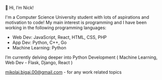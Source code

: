 👋 Hi, I’m Nick!

I'm a Computer Science University student with lots of aspirations and motivation to code!
My main interest is programming and I have been working in the following programming languages:
- Web Dev: JavaScript, React, HTML, CSS, PHP
- App Dev: Python, C++, Go
- Machine Learning: Python

I’m currently delving deeper into Python Development ( Machine Learning, Web Dev - Flask, Django, React )

mikolaj.bigaj.00@gmail.com - for any work related topics

<!---
MBigaj/MBigaj is a ✨ special ✨ repository because its `README.md` (this file) appears on your GitHub profile.
You can click the Preview link to take a look at your changes.
--->

